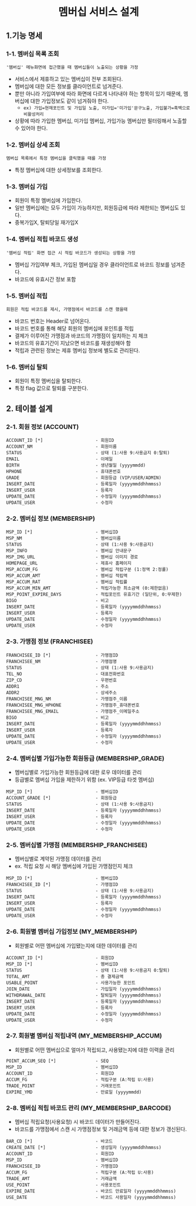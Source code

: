 <div align="center">
    <h1>멤버십 서비스 설계</h1>
</div>

## 1.기능 명세
### 1-1. 멤버십 목록 조회
`'멤버십' 메뉴화면에 접근했을 때 멤버십들이 노출되는 상황을 가정`
- 서비스에서 제휴하고 있는 멤버십이 전부 조회된다.
- 멤버십에 대한 모든 정보를 클라이언트로 넘겨준다.
- 뿐만 아니라 가입여부에 따라 화면에 다르게 나타내야 하는 항목이 있기 때문에, 멤버십에 대한 가입정보도 같이 넘겨줘야 한다.  
  - `ex) 가입=현재포인트 및 가입일 노출, 미가입='미가입'문구노출, 가입불가=흑백으로 비활성처리`
- 상황에 따라 가입한 멤버십, 미가입 멤버십, 가입가능 멤버십만 필터링해서 노출할 수 있어야 한다.

### 1-2. 멤버십 상세 조회
`멤버십 목록에서 특정 멤버십을 클릭했을 때를 가정`
- 특정 멤버십에 대한 상세정보를 조회한다.

### 1-3. 멤버십 가입
- 회원이 특정 멤버십에 가입한다.
- 일반 멤버십에는 모두 가입이 가능하지만, 회원등급에 따라 제한되는 멤버십도 있다.
- 중복가입X, 탈퇴당일 재가입X

### 1-4. 멤버십 적립 바코드 생성
`'멤버십 적립' 화면 접근 시 적립 바코드가 생성되는 상황을 가정`
- 멤버십 가입여부 체크, 가입된 멤버십일 경우 클라이언트로 바코드 정보를 넘겨준다. 
- 바코드에 유효시간 정보 포함

### 1-5. 멤버십 적립
`회원은 적립 바코드를 제시, 가맹점에서 바코드를 스캔 했을때`
- 바코드 번호는 Header로 넘어온다.
- 바코드 번호를 통해 해당 회원의 멤버십에 포인트를 적립
- 결제가 이루어진 가맹점과 바코드의 가맹점이 일치하는 지 체크
- 바코드의 유효기간이 지났으면 바코드를 재생성해야 함
- 적립과 관련된 정보는 제휴 멤버십 정보에 별도로 관리된다.

### 1-6. 멤버십 탈퇴
- 회원이 특정 멤버십을 탈퇴한다.
- 특정 flag 값으로 탈퇴를 구분한다.


## 2. 테이블 설계
### 2-1. 회원 정보 (ACCOUNT)
````
ACCOUNT_ID [*]                    - 회원ID
ACCOUNT_NM                        - 회원이름
STATUS                            - 상태 (1:사용 9:사용금지 0:탈퇴)
EMAIL                             - 이메일
BIRTH                             - 생년월일 (yyyymmdd)
HPHONE                            - 휴대폰번호
GRADE                             - 회원등급 (VIP/USER/ADMIN)
INSERT_DATE                       - 등록일자 (yyyymmddhhmmss)
INSERT_USER                       - 등록자
UPDATE_DATE                       - 수정일자 (yyyymmddhhmmss)
UPDATE_USER                       - 수정자
````

### 2-2. 멤버십 정보 (MEMBERSHIP)
````
MSP_ID [*]                        - 멤버십ID
MSP_NM                            - 멤버십이름
STATUS                            - 상태 (1:사용 9:사용금지)
MSP_INFO                          - 멤버십 안내문구
MSP_IMG_URL                       - 멤버십 이미지 경로
HOMEPAGE_URL                      - 제휴사 홈페이지
MSP_ACCUM_FG                      - 멤버십 적립구분 (1:정액 2:정률)    
MSP_ACCUM_AMT                     - 멤버십 적립액
MSP_ACCUM_RAT                     - 멤버십 적립률
MSP_ACCUM_MIN_AMT                 - 적립가능한 최소금액 (0:제한없음)
MSP_POINT_EXPIRE_DAYS             - 적립포인트 유효기간 (일단위, 0:무제한)
BIGO                              - 비고
INSERT_DATE                       - 등록일자 (yyyymmddhhmmss)
INSERT_USER                       - 등록자
UPDATE_DATE                       - 수정일자 (yyyymmddhhmmss)
UPDATE_USER                       - 수정자
````

### 2-3. 가맹점 정보 (FRANCHISEE)
````
FRANCHISEE_ID [*]                 - 가맹점ID
FRANCHISEE_NM                     - 가맹점명
STATUS                            - 상태 (1:사용 9:사용금지)
TEL_NO                            - 대표전화번호
ZIP_CD                            - 우편번호
ADDR1                             - 주소
ADDR2                             - 상세주소
FRANCHISEE_MNG_NM                 - 가맹점주_이름
FRANCHISEE_MNG_HPHONE             - 가맹점주_휴대폰번호
FRANCHISEE_MNG_EMAIL              - 가맹점주_이메일주소
BIGO                              - 비고
INSERT_DATE                       - 등록일자 (yyyymmddhhmmss)
INSERT_USER                       - 등록자
UPDATE_DATE                       - 수정일자 (yyyymmddhhmmss)
UPDATE_USER                       - 수정자
````

### 2-4. 멤버십별 가입가능한 회원등급 (MEMBERSHIP_GRADE)
- 멤버십별로 가입가능한 회원등급에 대한 로우 데이터를 관리
- 등급별로 멤버십 가입을 제한하기 위함 (ex. VIP등급 타겟 멤버십)
````
MSP_ID [*]                        - 멤버십ID
ACCOUNT_GRADE [*]                 - 회원등급
STATUS                            - 상태 (1:사용 9:사용금지)
INSERT_DATE                       - 등록일자 (yyyymmddhhmmss)
INSERT_USER                       - 등록자
UPDATE_DATE                       - 수정일자 (yyyymmddhhmmss)
UPDATE_USER                       - 수정자
````



### 2-5. 멤버십별 가맹점 (MEMBERSHIP_FRANCHISEE)
- 멤버십별로 계약된 가맹점 데이터를 관리
- ex. 적립 요청 시 해당 멤버십에 가입된 가맹점인지 체크 
````
MSP_ID [*]                        - 멤버십ID
FRANCHISEE_ID [*]                 - 가맹점ID
STATUS                            - 상태 (1:사용 9:사용금지)
INSERT_DATE                       - 등록일자 (yyyymmddhhmmss)
INSERT_USER                       - 등록자
UPDATE_DATE                       - 수정일자 (yyyymmddhhmmss)
UPDATE_USER                       - 수정자
````



### 2-6. 회원별 멤버십 가입정보 (MY_MEMBERSHIP)
- 회원별로 어떤 멤버십에 가입됐는지에 대한 데이터를 관리
````
ACCOUNT_ID [*]                    - 회원ID
MSP_ID [*]                        - 멤버십ID
STATUS                            - 상태 (1:사용 9:사용금지 0:탈퇴)
TOTAL_AMT                         - 총 결제금액
USABLE_POINT                      - 사용가능한 포인트
JOIN_DATE                         - 가입일자 (yyyymmddhhmmss)
WITHDRAWAL_DATE                   - 탈퇴일자 (yyyymmddhhmmss)
INSERT_DATE                       - 등록일자 (yyyymmddhhmmss)
INSERT_USER                       - 등록자
UPDATE_DATE                       - 수정일자 (yyyymmddhhmmss)
UPDATE_USER                       - 수정자
````

### 2-7. 회원별 멤버십 적립내역 (MY_MEMBERSHIP_ACCUM)
- 회원별로 어떤 멤버십으로 얼마가 적립되고, 사용됐는지에 대한 이력을 관리
````
POINT_ACCUM_SEQ [*]               - SEQ
MSP_ID                            - 멤버십ID
ACCOUNT_ID                        - 회원ID
ACCUM_FG                          - 적립구분 (A:적립 U:사용)
TRADE_POINT                       - 거래포인트
EXPIRE_YMD                        - 만료일 (yyyymmdd)
````

### 2-8. 멤버십 적립 바코드 관리 (MY_MEMBERSHIP_BARCODE)
- 멤버십 적립요청(사용요청) 시 바코드 데이터가 만들어진다.
- 바코드를 가맹점에서 스캔 시 가맹점정보 및 거래금액 등에 대한 정보가 갱신된다.
````
BAR_CD [*]                        - 바코드
CREATE_DATE [*]                   - 생성일자 (yyyymmddhhmmss)
ACCOUNT_ID                        - 회원ID
MSP_ID                            - 멤버십ID
FRANCHISEE_ID                     - 가맹점ID
ACCUM_FG                          - 적립구분 (A:적립 U:사용)
TRADE_AMT                         - 거래금액
USE_POINT                         - 사용포인트
EXPIRE_DATE                       - 바코드 만료일자 (yyyymmddhhmmss)
USE_DATE                          - 바코드 사용일자 (yyyymmddhhmmss)
````
